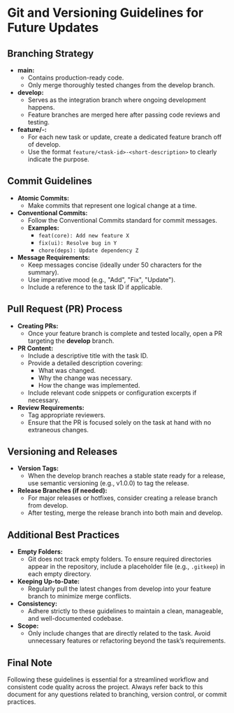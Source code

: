 # Git and Versioning Guidelines for Future Updates

## Branching Strategy
- **main:** 
  - Contains production-ready code.
  - Only merge thoroughly tested changes from the develop branch.
- **develop:** 
  - Serves as the integration branch where ongoing development happens.
  - Feature branches are merged here after passing code reviews and testing.
- **feature/<task-id>-<short-description>:**
  - For each new task or update, create a dedicated feature branch off of develop.
  - Use the format `feature/<task-id>-<short-description>` to clearly indicate the purpose.

## Commit Guidelines
- **Atomic Commits:**
  - Make commits that represent one logical change at a time.
- **Conventional Commits:**
  - Follow the Conventional Commits standard for commit messages.
  - **Examples:**
    - `feat(core): Add new feature X`
    - `fix(ui): Resolve bug in Y`
    - `chore(deps): Update dependency Z`
- **Message Requirements:**
  - Keep messages concise (ideally under 50 characters for the summary).
  - Use imperative mood (e.g., "Add", "Fix", "Update").
  - Include a reference to the task ID if applicable.

## Pull Request (PR) Process
- **Creating PRs:**
  - Once your feature branch is complete and tested locally, open a PR targeting the **develop** branch.
- **PR Content:**
  - Include a descriptive title with the task ID.
  - Provide a detailed description covering:
    - What was changed.
    - Why the change was necessary.
    - How the change was implemented.
  - Include relevant code snippets or configuration excerpts if necessary.
- **Review Requirements:**
  - Tag appropriate reviewers.
  - Ensure that the PR is focused solely on the task at hand with no extraneous changes.

## Versioning and Releases
- **Version Tags:**
  - When the develop branch reaches a stable state ready for a release, use semantic versioning (e.g., v1.0.0) to tag the release.
- **Release Branches (if needed):**
  - For major releases or hotfixes, consider creating a release branch from develop.
  - After testing, merge the release branch into both main and develop.

## Additional Best Practices
- **Empty Folders:**
  - Git does not track empty folders. To ensure required directories appear in the repository, include a placeholder file (e.g., `.gitkeep`) in each empty directory.
- **Keeping Up-to-Date:**
  - Regularly pull the latest changes from develop into your feature branch to minimize merge conflicts.
- **Consistency:**
  - Adhere strictly to these guidelines to maintain a clean, manageable, and well-documented codebase.
- **Scope:**
  - Only include changes that are directly related to the task. Avoid unnecessary features or refactoring beyond the task’s requirements.

## Final Note
Following these guidelines is essential for a streamlined workflow and consistent code quality across the project. Always refer back to this document for any questions related to branching, version control, or commit practices.
